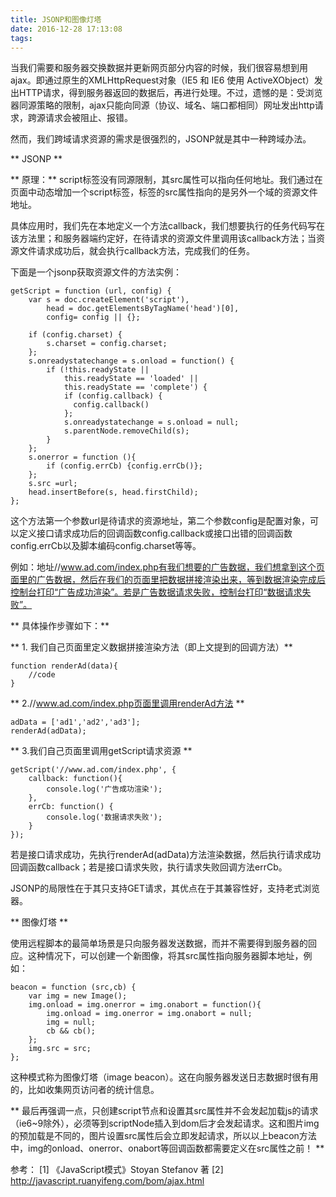 ```yaml
---
title: JSONP和图像灯塔
date: 2016-12-28 17:13:08
tags:
---
```


当我们需要和服务器交换数据并更新网页部分内容的时候，我们很容易想到用ajax。即通过原生的XMLHttpRequest对象（IE5 和 IE6 使用 ActiveXObject）发出HTTP请求，得到服务器返回的数据后，再进行处理。不过，遗憾的是：受浏览器同源策略的限制，ajax只能向同源（协议、域名、端口都相同）网址发出http请求，跨源请求会被阻止、报错。

<!-- more -->

然而，我们跨域请求资源的需求是很强烈的，JSONP就是其中一种跨域办法。

** JSONP **

** 原理：** script标签没有同源限制，其src属性可以指向任何地址。我们通过在页面中动态增加一个script标签，标签的src属性指向的是另外一个域的资源文件地址。

具体应用时，我们先在本地定义一个方法callback，我们想要执行的任务代码写在该方法里；和服务器端约定好，在待请求的资源文件里调用该callback方法；当资源文件请求成功后，就会执行callback方法，完成我们的任务。

下面是一个jsonp获取资源文件的方法实例：
```
getScript = function (url, config) {
    var s = doc.createElement('script'),
        head = doc.getElementsByTagName('head')[0],
        config= config || {};

    if (config.charset) {
        s.charset = config.charset;
    };
    s.onreadystatechange = s.onload = function() {
        if (!this.readyState || 
            this.readyState == 'loaded' || 
            this.readyState == 'complete') {
            if (config.callback) {
              config.callback()
            };
            s.onreadystatechange = s.onload = null;
            s.parentNode.removeChild(s);
        }
    };
    s.onerror = function (){
        if (config.errCb) {config.errCb()};
    };
    s.src =url;
    head.insertBefore(s, head.firstChild);
};
```

这个方法第一个参数url是待请求的资源地址，第二个参数config是配置对象，可以定义接口请求成功后的回调函数config.callback或接口出错的回调函数config.errCb以及脚本编码config.charset等等。

例如：地址//www.ad.com/index.php有我们想要的广告数据，我们想拿到这个页面里的广告数据，然后在我们的页面里把数据拼接渲染出来，等到数据渲染完成后控制台打印“广告成功渲染”。若是广告数据请求失败，控制台打印“数据请求失败”。

** 具体操作步骤如下：**

** 1. 我们自己页面里定义数据拼接渲染方法（即上文提到的回调方法）**
```
function renderAd(data){
    //code
}
```

** 2.//www.ad.com/index.php页面里调用renderAd方法 **
```
adData = ['ad1','ad2','ad3'];
renderAd(adData);
```

** 3.我们自己页面里调用getScript请求资源 **
```
getScript('//www.ad.com/index.php', {
    callback: function(){
        console.log('广告成功渲染');
    },
    errCb: function() {
        console.log('数据请求失败');
    }
});
```

若是接口请求成功，先执行renderAd(adData)方法渲染数据，然后执行请求成功回调函数callback；若是接口请求失败，执行请求失败回调方法errCb。

JSONP的局限性在于其只支持GET请求，其优点在于其兼容性好，支持老式浏览器。

** 图像灯塔 **

使用远程脚本的最简单场景是只向服务器发送数据，而并不需要得到服务器的回应。这种情况下，可以创建一个新图像，将其src属性指向服务器脚本地址，例如：
```
beacon = function (src,cb) {
    var img = new Image();
    img.onload = img.onerror = img.onabort = function(){
        img.onload = img.onerror = img.onabort = null;
        img = null;
        cb && cb();
    };
    img.src = src;
};
```
这种模式称为图像灯塔（image beacon）。这在向服务器发送日志数据时很有用的，比如收集网页访问者的统计信息。

** 最后再强调一点，只创建script节点和设置其src属性并不会发起加载js的请求（ie6~9除外），必须等到scriptNode插入到dom后才会发起请求。这和图片img的预加载是不同的，图片设置src属性后会立即发起请求，所以以上beacon方法中，img的onload、onerror、onabort等回调函数都需要定义在src属性之前！ ** 

参考：
[1] 《JavaScript模式》Stoyan Stefanov 著
[2] http://javascript.ruanyifeng.com/bom/ajax.html



